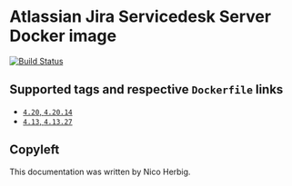 # Atlassian Jira Servicedesk Server Docker image

[![Build Status](https://github.com/nicoherbigio/docker-atlassian-jira-servicedesk-server/actions/workflows/build-docker-images.yml/badge.svg)](https://github.com/nicoherbigio/docker-atlassian-jira-servicedesk-server/actions/workflows/build-docker-images.yml)

## Supported tags and respective `Dockerfile` links

 * [`4.20`, `4.20.14`](https://github.com/nicoherbigio/docker-atlassian-jira-servicedesk-server/blob/main/4.20/debian/default/Dockerfile)
 * [`4.13`, `4.13.27`](https://github.com/nicoherbigio/docker-atlassian-jira-servicedesk-server/blob/main/4.13/debian/default/Dockerfile)

## Copyleft

This documentation was written by Nico Herbig.
